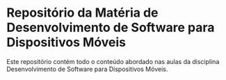 # Repositório da Matéria de Desenvolvimento de Software para Dispositivos Móveis

Este repositório contém todo o conteúdo abordado nas aulas da disciplina Desenvolvimento de Software para Dispositivos Móveis.
